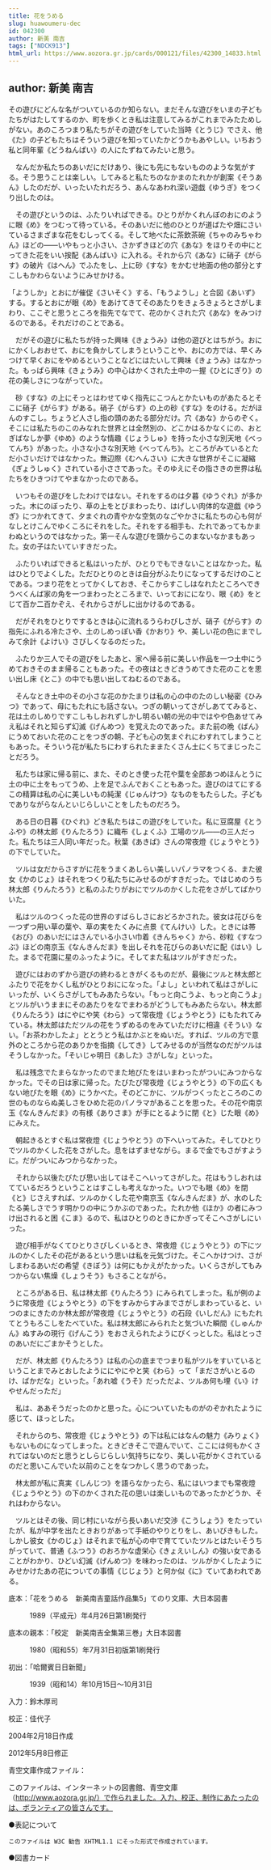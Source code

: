 ```yaml
---
title: 花をうめる
slug: huawoumeru-dec
id: 042300
author: 新美 南吉
tags: ["NDCK913"]
html_url: https://www.aozora.gr.jp/cards/000121/files/42300_14833.html
---
```


## author: 新美 南吉

その遊びにどんな名がついているのか知らない。まだそんな遊びをいまの子どもたちがはたしてするのか、町を歩くとき私は注意してみるがこれまでみたためしがない。あのころつまり私たちがその遊びをしていた当時《とうじ》でさえ、他《た》の子どもたちはそういう遊びを知っていたかどうかもあやしい。いちおう私と同年輩《どうねんぱい》の人にたずねてみたいと思う。

　なんだか私たちのあいだにだけあり、後にも先にもないもののような気がする。そう思うことは楽しい。してみると私たちのなかまのたれかが創案《そうあん》したのだが、いったいたれだろう、あんなあわれ深い遊戯《ゆうぎ》をつくり出したのは。

　その遊びというのは、ふたりいればできる。ひとりがかくれんぼのおにのように眼《め》をつむって待っている。そのあいだに他のひとりが道ばたや畑にさいているさまざまな花をむしってくる。そして地べたに茶飲茶碗《ちゃのみちゃわん》ほどの――いやもっと小さい、さかずきほどの穴《あな》をほりその中にとってきた花をいい按配《あんばい》に入れる。それから穴《あな》に硝子《がらす》の破片《はへん》でふたをし、上に砂《すな》をかむせ地面の他の部分とすこしもかわらないようにみせかける。

「ようしか」とおにが催促《さいそく》する、「もうようし」と合図《あいず》する。するとおにが眼《め》をあけてきてそのあたりをきょろきょろとさがしまわり、ここぞと思うところを指先でなでて、花のかくされた穴《あな》をみつけるのである。それだけのことである。

　だがその遊びに私たちが持った興味《きょうみ》は他の遊びとはちがう。おににかくしおおせて、おにを負かしてしまうということや、おにの方では、早くみつけて早くおにをやめるということなどにはたいして興味《きょうみ》はなかった。もっぱら興味《きょうみ》の中心はかくされた土中の一握《ひとにぎり》の花の美しさにつながっていた。

　砂《すな》の上にそっとはわせてゆく指先にこつんとかたいものがあたるとそこに硝子《がらす》がある。硝子《がらす》の上の砂《すな》をのける。だがほんのすこし。ちょうど人さし指の頭のあたる部分だけ。穴《あな》からのぞく。そこには私たちのこのみなれた世界とは全然別の、どこかはるかなくにの、おとぎばなしか夢《ゆめ》のような情趣《じょうしゅ》を持った小さな別天地《べってんち》があった。小さな小さな別天地《べってんち》。ところがみているとただ小さいだけではなかった。無辺際《むへんさい》に大きな世界がそこに凝縮《ぎょうしゅく》されている小ささであった。そのゆえにその指さきの世界は私たちをひきつけてやまなかったのである。

　いつもその遊びをしたわけではない。それをするのは夕暮《ゆうぐれ》が多かった。木にのぼったり、草の上をとびまわったり、はげしい肉体的な遊戯《ゆうぎ》につかれてきて、夕まぐれの青やかな空気のなごやかさに私たちの心も何がなしとけこんでゆくころにそれをした。それをする相手も、たれであってもかまわぬというのではなかった。第一そんな遊びを頭からこのまないなかまもあった。女の子はたいていすきだった。

　ふたりいればできると私はいったが、ひとりでもできないことはなかった。私はひとりでよくした。ただひとりのときは自分がふたりになってするだけのことである。つまり花をとってかくしておき、そこからすこしはなれたところへできうべくんば家の角を一つまわったところまで、いっておにになり、眼《め》をとじて百か二百かぞえ、それからさがしに出かけるのである。

　だがそれをひとりでするときは心に流れるうらわびしさが、硝子《がらす》の指先にふれる冷たさや、土のしめっぽい香《かおり》や、美しい花の色にまでしみて余計《よけい》さびしくなるのだった。

　ふたりか三人でその遊びをしたあと、家へ帰る前に美しい作品を一つ土中にうめておきそのまま帰ることもあった。その夜はときどきうめてきた花のことを思い出し床《とこ》の中でも思い出してねむるのである。

　そんなとき土中のその小さな花のかたまりは私の心の中のたのしい秘密《ひみつ》であって、母にもたれにも話さない。つぎの朝いってさがしあててみると、花は土のしめりですこしもしおれずしかし明るい朝の光の中ではやや色あせてみえ私はそれと知らず幻滅《げんめつ》を覚えたのであった。また前の晩《ばん》にうめておいた花のことをつぎの朝、子ども心の気まぐれにわすれてしまうこともあった。そういう花が私たちにわすられたままたくさん土にくちてまじったことだろう。

　私たちは家に帰る前に、また、そのとき使った花や葉を全部あつめほんとうに土の中に土をもってうめ、上を足でふんでおくこともあった。遊びのはてにするこの精算は私の心に美しいもの純潔《じゅんけつ》なものをもたらした。子どもでありながらなんといじらしいことをしたものだろう。

　ある日の日暮《ひぐれ》どき私たちはこの遊びをしていた。私に豆腐屋《とうふや》の林太郎《りんたろう》に織布《しょくふ》工場のツル――の三人だった。私たちは三人同い年だった。秋葉《あきば》さんの常夜燈《じょうやとう》の下でしていた。

　ツルは女だからさすがに花をうまくあしらい美しいパノラマをつくる、また彼女《かのじょ》はそれをつくり私たちにみせるのがすきだった。ではじめのうち林太郎《りんたろう》と私のふたりがおにでツルのかくした花をさがしてばかりいた。

　私はツルのつくった花の世界のすばらしさにおどろかされた。彼女は花びらを一つずつ用い草の葉や、草の実をたくみに点景《てんけい》した。ときには帯《おび》のあいだにはさんでいる小さい巾着《きんちゃく》から、砂粒《すなつぶ》ほどの南京玉《なんきんだま》を出しそれを花びらのあいだに配《はい》した。まるで花園に星のふったように。そしてまた私はツルがすきだった。

　遊びにはおのずから遊びの終わるときがくるものだが、最後にツルと林太郎とふたりで花をかくし私がひとりおにになった。「よし」といわれて私はさがしにいったが、いくらさがしてもみあたらない。「もっと向こうよ、もっと向こうよ」とツルがいうままにそのあたりをなでまわるがどうしてもみあたらない。林太郎《りんたろう》はにやにや笑《わら》って常夜燈《じょうやとう》にもたれてみている。林太郎はただツルの花をうずめるのをみていただけに相違《そうい》ない。「お茶わかしたよ」ととうとう私はかぶとをぬいだ。すれば、ツルの方で意外のところから花のありかを指摘《してき》してみせるのが当然なのだがツルはそうしなかった。「そいじゃ明日《あした》さがしな」といった。

　私は残念でたまらなかったのでまた地びたをはいまわったがついにみつからなかった。でその日は家に帰った。たびたび常夜燈《じょうやとう》の下の広くもない地びたを眼《め》にうかべた。そのどこかに、ツルがつくったところのこの世のものならぬ美しさをひめた花のパノラマがあることを思った。その花や南京玉《なんきんだま》の有様《ありさま》が手にとるように閉《と》じた眼《め》にみえた。

　朝起きるとすぐ私は常夜燈《じょうやとう》の下へいってみた。そしてひとりでツルのかくした花をさがした。息をはずませながら。まるで金でもさがすように。だがついにみつからなかった。

　それから以後たびたび思い出してはそこへいってさがした。花はもうしおれはてているだろうということはすこしも考えなかった。いつでも眼《め》を閉《と》じさえすれば、ツルのかくした花や南京玉《なんきんだま》が、水のしたたる美しさでうす明かりの中にうかぶのであった。たれか他《ほか》の者にみつけ出されると困《こま》るので、私はひとりのときにかぎってそこへさがしにいった。

　遊び相手がなくてひとりさびしくいるとき、常夜燈《じょうやとう》の下にツルのかくしたその花があるという思いは私を元気づけた。そこへかけつけ、さがしまわるあいだの希望《きぼう》は何にもかえがたかった。いくらさがしてもみつからない焦燥《しょうそう》もさることながら。

　ところがある日、私は林太郎《りんたろう》にみられてしまった。私が例のように常夜燈《じょうやとう》の下をすみからすみまでさがしまわっていると、いつのまにきたのか林太郎が常夜燈《じょうやとう》の石段《いしだん》にもたれてとうもろこしをたべていた。私は林太郎にみられたと気づいた瞬間《しゅんかん》ぬすみの現行《げんこう》をおさえられたようにびくっとした。私はとっさのあいだにごまかそうとした。

　だが、林太郎《りんたろう》は私の心の底までつまり私がツルをすいているということまでみとおしたようににやにやと笑《わら》って「まださがいとるのけ、ばかだな」といった。「あれ嘘《うそ》だっただよ、ツルあ何も埋《い》けやせんだっただ」

　私は、ああそうだったのかと思った。心についていたものがのぞかれたように感じて、ほっとした。

　それからのち、常夜燈《じょうやとう》の下は私にはなんの魅力《みりょく》もないものになってしまった。ときどきそこで遊んでいて、ここには何もかくされてはないのだと思うとしらじらしい気持ちになり、美しい花がかくされているのだと思いこんでいた以前のことをなつかしく思うのであった。

　林太郎が私に真実《しんじつ》を語らなかったら、私にはいつまでも常夜燈《じょうやとう》の下のかくされた花の思いは楽しいものであったかどうか、それはわからない。

　ツルとはその後、同じ村にいながら長いあいだ交渉《こうしょう》をたっていたが、私が中学を出たときおりがあって手紙のやりとりをし、あいびきもした。しかし彼女《かのじょ》はそれまで私が心の中で育てていたツルとはたいそうちがっていて、普通《ふつう》のおろかな虚栄心《きょえいしん》の強い女であることがわかり、ひどい幻滅《げんめつ》を味わったのは、ツルがかくしたようにみせかけたあの花についての事情《じじょう》と何か似《に》ていてあわれである。













底本：「花をうめる　新美南吉童話作品集5」てのり文庫、大日本図書

　　　1989（平成元）年4月26日第1刷発行

底本の親本：「校定　新美南吉全集第三巻」大日本図書

　　　1980（昭和55）年7月31日初版第1刷発行

初出：「哈爾賓日日新聞」

　　　1939（昭和14）年10月15日～10月31日

入力：鈴木厚司

校正：佳代子

2004年2月18日作成

2012年5月8日修正

青空文庫作成ファイル：

このファイルは、インターネットの図書館、青空文庫（http://www.aozora.gr.jp/）で作られました。入力、校正、制作にあたったのは、ボランティアの皆さんです。











●表記について


	このファイルは W3C 勧告 XHTML1.1 にそった形式で作成されています。







●図書カード